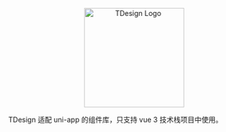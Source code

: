 <p align="center">
	<a href="https://tdesign.tencent.com/" target="_blank">
		<img alt="TDesign Logo" width="200" src="https://tdesign.gtimg.com/site/TDesign.png">
	</a>
</p>


TDesign 适配 uni-app 的组件库，只支持 vue 3 技术栈项目中使用。